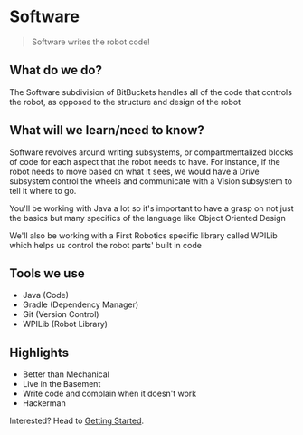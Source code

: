# Software

> Software writes the robot code!

## What do we do?
The Software subdivision of BitBuckets handles all of the code that 
controls the robot, as opposed to the structure and design of the robot 

## What will we learn/need to know?
Software revolves around writing subsystems, or compartmentalized blocks 
of code for each aspect that the robot needs to have. For instance, if the 
robot needs to move based on what it sees, we would have a Drive subsystem 
control the wheels and communicate with a Vision subsystem to tell it 
where to go.

You'll be working with Java a lot so it's important to have a grasp on
not just the basics but many specifics of the language like Object 
Oriented Design

We'll also be working with a First Robotics specific library called WPILib 
which helps us control the robot parts' built in code

## Tools we use
- Java (Code)
- Gradle (Dependency Manager)
- Git (Version Control)
- WPILib (Robot Library)

## Highlights
- Better than Mechanical
- Live in the Basement
- Write code and complain when it doesn't work
- Hackerman

Interested? Head to [Getting Started](./getting_started.md).
